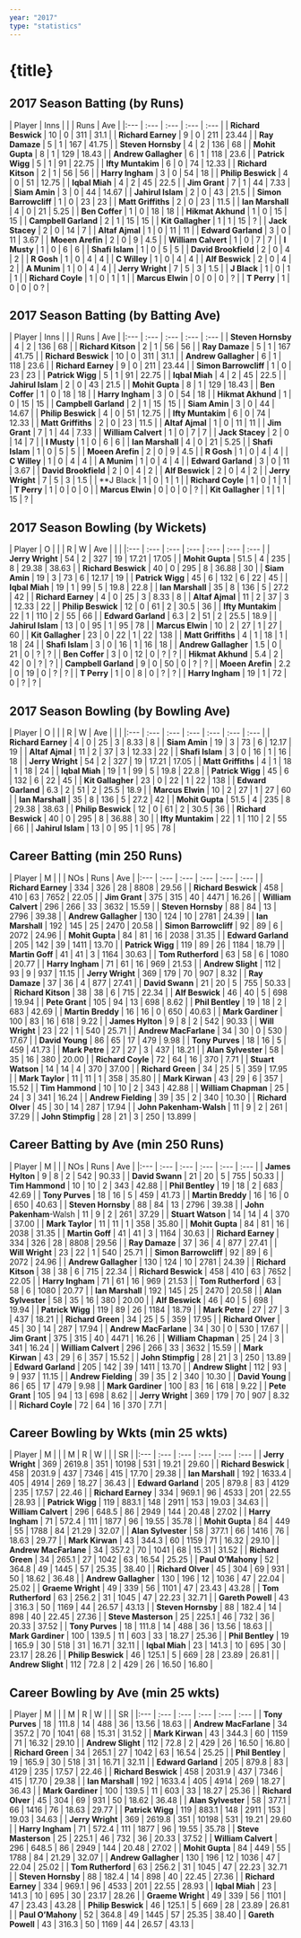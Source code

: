 ```yaml
---
year: "2017"
type: "statistics"
---
```

# {title}

## 2017 Season Batting (by Runs)

| Player | Inns |  |  | Runs | Ave |
|:--- | :--- | :--- | :--- | :--- |
| **Richard Beswick** | 10 | 0 | 311 | 31.1 |
| **Richard Earney** | 9 | 0 | 211 | 23.44 |
| **Ray Damaze** | 5 | 1 | 167 | 41.75 |
| **Steven Hornsby** | 4 | 2 | 136 | 68 |
| **Mohit Gupta** | 8 | 1 | 129 | 18.43 |
| **Andrew Gallagher** | 6 | 1 | 118 | 23.6 |
| **Patrick Wigg** | 5 | 1 | 91 | 22.75 |
| **Ifty Muntakim** | 6 | 0 | 74 | 12.33 |
| **Richard Kitson** | 2 | 1 | 56 | 56 |
| **Harry Ingham** | 3 | 0 | 54 | 18 |
| **Philip Beswick** | 4 | 0 | 51 | 12.75 |
| **Iqbal Miah** | 4 | 2 | 45 | 22.5 |
| **Jim Grant** | 7 | 1 | 44 | 7.33 |
| **Siam Amin** | 3 | 0 | 44 | 14.67 |
| **Jahirul Islam** | 2 | 0 | 43 | 21.5 |
| **Simon Barrowcliff** | 1 | 0 | 23 | 23 |
| **Matt Griffiths** | 2 | 0 | 23 | 11.5 |
| **Ian Marshall** | 4 | 0 | 21 | 5.25 |
| **Ben Coffer** | 1 | 0 | 18 | 18 |
| **Hikmat Akhund** | 1 | 0 | 15 | 15 |
| **Campbell Garland** | 2 | 1 | 15 | 15 |
| **Kit Gallagher** | 1 | 1 | 15 | ? |
| **Jack Stacey** | 2 | 0 | 14 | 7 |
| **Altaf Ajmal** | 1 | 0 | 11 | 11 |
| **Edward Garland** | 3 | 0 | 11 | 3.67 |
| **Moeen Arefin** | 2 | 0 | 9 | 4.5 |
| **William Calvert** | 1 | 0 | 7 | 7 |
| **I Musty** | 1 | 0 | 6 | 6 |
| **Shafi Islam** | 1 | 0 | 5 | 5 |
| **David Brookfield** | 2 | 0 | 4 | 2 |
| **R Gosh** | 1 | 0 | 4 | 4 |
| **C Willey** | 1 | 0 | 4 | 4 |
| **Alf Beswick** | 2 | 0 | 4 | 2 |
| **A Munim** | 1 | 0 | 4 | 4 |
| **Jerry Wright** | 7 | 5 | 3 | 1.5 |
| **J Black** | 1 | 0 | 1 | 1 |
| **Richard Coyle** | 1 | 0 | 1 | 1 |
| **Marcus Elwin** | 0 | 0 | 0 | ? |
| **T Perry** | 1 | 0 | 0 | 0  ? |

## 2017 Season Batting (by Batting Ave)

| Player | Inns |  |  | Runs | Ave |
|:--- | :--- | :--- | :--- | :--- |
| **Steven Hornsby** | 4 | 2 | 136 | 68 |
| **Richard Kitson** | 2 | 1 | 56 | 56 |
| **Ray Damaze** | 5 | 1 | 167 | 41.75 |
| **Richard Beswick** | 10 | 0 | 311 | 31.1 |
| **Andrew Gallagher** | 6 | 1 | 118 | 23.6 |
| **Richard Earney** | 9 | 0 | 211 | 23.44 |
| **Simon Barrowcliff** | 1 | 0 | 23 | 23 |
| **Patrick Wigg** | 5 | 1 | 91 | 22.75 |
| **Iqbal Miah** | 4 | 2 | 45 | 22.5 |
| **Jahirul Islam** | 2 | 0 | 43 | 21.5 |
| **Mohit Gupta** | 8 | 1 | 129 | 18.43 |
| **Ben Coffer** | 1 | 0 | 18 | 18 |
| **Harry Ingham** | 3 | 0 | 54 | 18 |
| **Hikmat Akhund** | 1 | 0 | 15 | 15 |
| **Campbell Garland** | 2 | 1 | 15 | 15 |
| **Siam Amin** | 3 | 0 | 44 | 14.67 |
| **Philip Beswick** | 4 | 0 | 51 | 12.75 |
| **Ifty Muntakim** | 6 | 0 | 74 | 12.33 |
| **Matt Griffiths** | 2 | 0 | 23 | 11.5 |
| **Altaf Ajmal** | 1 | 0 | 11 | 11 |
| **Jim Grant** | 7 | 1 | 44 | 7.33 |
| **William Calvert** | 1 | 0 | 7 | 7 |
| **Jack Stacey** | 2 | 0 | 14 | 7 |
| **I Musty** | 1 | 0 | 6 | 6 |
| **Ian Marshall** | 4 | 0 | 21 | 5.25 |
| **Shafi Islam** | 1 | 0 | 5 | 5 |
| **Moeen Arefin** | 2 | 0 | 9 | 4.5 |
| **R Gosh** | 1 | 0 | 4 | 4 |
| **C Willey** | 1 | 0 | 4 | 4 |
| **A Munim** | 1 | 0 | 4 | 4 |
| **Edward Garland** | 3 | 0 | 11 | 3.67 |
| **David Brookfield** | 2 | 0 | 4 | 2 |
| **Alf Beswick** | 2 | 0 | 4 | 2 |
| **Jerry Wright** | 7 | 5 | 3 | 1.5 |
| **J Black | 1 | 0 | 1 | 1 |
| **Richard Coyle** | 1 | 0 | 1 | 1 |
| **T Perry** | 1 | 0 | 0 | 0 |
| **Marcus Elwin** | 0 | 0 | 0 | ? |
| **Kit Gallagher** | 1 | 1 | 15 | ? |

## 2017 Season Bowling (by Wickets)

| Player | O |  |  | R | W | Ave |  |  |
|:--- | :--- | :--- | :--- | :--- | :--- | :--- |
| **Jerry Wright** | 54 | 2 | 327 | 19 | 17.21 | 17.05 |
| **Mohit Gupta** | 51.5 | 4 | 235 | 8 | 29.38 | 38.63 |
| **Richard Beswick** | 40 | 0 | 295 | 8 | 36.88 | 30 |
| **Siam Amin** | 19 | 3 | 73 | 6 | 12.17 | 19 |
| **Patrick Wigg** | 45 | 6 | 132 | 6 | 22 | 45 |
| **Iqbal Miah** | 19 | 1 | 99 | 5 | 19.8 | 22.8 |
| **Ian Marshall** | 35 | 8 | 136 | 5 | 27.2 | 42 |
| **Richard Earney** | 4 | 0 | 25 | 3 | 8.33 | 8 |
| **Altaf Ajmal** | 11 | 2 | 37 | 3 | 12.33 | 22 |
| **Philip Beswick** | 12 | 0 | 61 | 2 | 30.5 | 36 |
| **Ifty Muntakim** | 22 | 1 | 110 | 2 | 55 | 66 |
| **Edward Garland** | 6.3 | 2 | 51 | 2 | 25.5 | 18.9 |
| **Jahirul Islam** | 13 | 0 | 95 | 1 | 95 | 78 |
| **Marcus Elwin** | 10 | 2 | 27 | 1 | 27 | 60 |
| **Kit Gallagher** | 23 | 0 | 22 | 1 | 22 | 138 |
| **Matt Griffiths** | 4 | 1 | 18 | 1 | 18 | 24 |
| **Shafi Islam** | 3 | 0 | 16 | 1 | 16 | 18 |
| **Andrew Gallagher** | 1.5 | 0 | 21 | 0 | ? | ? |
| **Ben Coffer** | 3 | 0 | 12 | 0 | ? | ? |
| **Hikmat Akhund** | 5.4 | 2 | 42 | 0 | ? | ? |
| **Campbell Garland** | 9 | 0 | 50 | 0 | ? | ? |
| **Moeen Arefin** | 2.2 | 0 | 19 | 0 | ? | ? |
| **T Perry** | 1 | 0 | 8 | 0 | ? | ? |
| **Harry Ingham** | 19 | 1 | 72 | 0 | ? | ? |

## 2017 Season Bowling (by Bowling Ave)

| Player | O |  |  | R | W | Ave |  |  |
|:--- | :--- | :--- | :--- | :--- | :--- | :--- |
| **Richard Earney** | 4 | 0 | 25 | 3 | 8.33 | 8 |
| **Siam Amin** | 19 | 3 | 73 | 6 | 12.17 | 19 |
| **Altaf Ajmal** | 11 | 2 | 37 | 3 | 12.33 | 22 |
| **Shafi Islam** | 3 | 0 | 16 | 1 | 16 | 18 |
| **Jerry Wright** | 54 | 2 | 327 | 19 | 17.21 | 17.05 |
| **Matt Griffiths** | 4 | 1 | 18 | 1 | 18 | 24 |
| **Iqbal Miah** | 19 | 1 | 99 | 5 | 19.8 | 22.8 |
| **Patrick Wigg** | 45 | 6 | 132 | 6 | 22 | 45 |
| **Kit Gallagher** | 23 | 0 | 22 | 1 | 22 | 138 |
| **Edward Garland** | 6.3 | 2 | 51 | 2 | 25.5 | 18.9 |
| **Marcus Elwin** | 10 | 2 | 27 | 1 | 27 | 60 |
| **Ian Marshall** | 35 | 8 | 136 | 5 | 27.2 | 42 |
| **Mohit Gupta** | 51.5 | 4 | 235 | 8 | 29.38 | 38.63 |
| **Philip Beswick** | 12 | 0 | 61 | 2 | 30.5 | 36 |
| **Richard Beswick** | 40 | 0 | 295 | 8 | 36.88 | 30 |
| **Ifty Muntakim** | 22 | 1 | 110 | 2 | 55 | 66 |
| **Jahirul Islam** | 13 | 0 | 95 | 1 | 95 | 78 |

## Career Batting (min 250 Runs)

| Player | M |  |  | NOs | Runs | Ave |
|:--- | :--- | :--- | :--- | :--- | :--- |
| **Richard Earney** | 334 | 326 | 28 | 8808 | 29.56 |
| **Richard Beswick** | 458 | 410 | 63 | 7652 | 22.05 |
| **Jim Grant** | 375 | 315 | 40 | 4471 | 16.26 |
| **William Calvert** | 296 | 266 | 33 | 3632 | 15.59 |
| **Steven Hornsby** | 88 | 84 | 13 | 2796 | 39.38 |
| **Andrew Gallagher** | 130 | 124 | 10 | 2781 | 24.39 |
| **Ian Marshall** | 192 | 145 | 25 | 2470 | 20.58 |
| **Simon Barrowcliff** | 92 | 89 | 6 | 2072 | 24.96 |
| **Mohit Gupta** | 84 | 81 | 16 | 2038 | 31.35 |
| **Edward Garland** | 205 | 142 | 39 | 1411 | 13.70 |
| **Patrick Wigg** | 119 | 89 | 26 | 1184 | 18.79 |
| **Martin Goff** | 41 | 41 | 3 | 1164 | 30.63 |
| **Tom Rutherford** | 63 | 58 | 6 | 1080 | 20.77 |
| **Harry Ingham** | 71 | 61 | 16 | 969 | 21.53 |
| **Andrew Slight** | 112 | 93 | 9 | 937 | 11.15 |
| **Jerry Wright** | 369 | 179 | 70 | 907 | 8.32 |
| **Ray Damaze** | 37 | 36 | 4 | 877 | 27.41 |
| **David Swann** | 21 | 20 | 5 | 755 | 50.33 |
| **Richard Kitson** | 38 | 38 | 6 | 715 | 22.34 |
| **Alf Beswick** | 46 | 40 | 5 | 698 | 19.94 |
| **Pete Grant** | 105 | 94 | 13 | 698 | 8.62 |
| **Phil Bentley** | 19 | 18 | 2 | 683 | 42.69 |
| **Martin Breddy** | 16 | 16 | 0 | 650 | 40.63 |
| **Mark Gardiner** | 100 | 83 | 16 | 618 | 9.22 |
| **James Hylton** | 9 | 8 | 2 | 542 | 90.33 |
| **Will Wright** | 23 | 22 | 1 | 540 | 25.71 |
| **Andrew MacFarlane** | 34 | 30 | 0 | 530 | 17.67 |
| **David Young** | 86 | 65 | 17 | 479 | 9.98 |
| **Tony Purves** | 18 | 16 | 5 | 459 | 41.73 |
| **Mark Petre** | 27 | 27 | 3 | 437 | 18.21 |
| **Alan Sylvester** | 58 | 35 | 16 | 380 | 20.00 |
| **Richard Coyle** | 72 | 64 | 16 | 370 | 7.71 |
| **Stuart Watson** | 14 | 14 | 4 | 370 | 37.00 |
| **Richard Green** | 34 | 25 | 5 | 359 | 17.95 |
| **Mark Taylor** | 11 | 11 | 1 | 358 | 35.80 |
| **Mark Kirwan** | 43 | 29 | 6 | 357 | 15.52 |
| **Tim Hammond** | 10 | 10 | 2 | 343 | 42.88 |
| **William Chapman** | 25 | 24 | 3 | 341 | 16.24 |
| **Andrew Fielding** | 39 | 35 | 2 | 340 | 10.30 |
| **Richard Olver** | 45 | 30 | 14 | 287 | 17.94 |
| **John Pakenham-Walsh** | 11 | 9 | 2 | 261 | 37.29 |
| **John Stimpfig** | 28 | 21 | 3 | 250 | 13.899 |

## Career Batting by Ave (min 250 Runs)

| Player | M |  |  | NOs | Runs | Ave |
|:--- | :--- | :--- | :--- | :--- | :--- |
| **James Hylton** | 9 | 8 | 2 | 542 | 90.33 |
| **David Swann** | 21 | 20 | 5 | 755 | 50.33 |
| **Tim Hammond** | 10 | 10 | 2 | 343 | 42.88 |
| **Phil Bentley** | 19 | 18 | 2 | 683 | 42.69 |
| **Tony Purves** | 18 | 16 | 5 | 459 | 41.73 |
| **Martin Breddy** | 16 | 16 | 0 | 650 | 40.63 |
| **Steven Hornsby** | 88 | 84 | 13 | 2796 | 39.38 |
| **John Pakenham**-Walsh | 11 | 9 | 2 | 261 | 37.29 |
| **Stuart Watson** | 14 | 14 | 4 | 370 | 37.00 |
| **Mark Taylor** | 11 | 11 | 1 | 358 | 35.80 |
| **Mohit Gupta** | 84 | 81 | 16 | 2038 | 31.35 |
| **Martin Goff** | 41 | 41 | 3 | 1164 | 30.63 |
| **Richard Earney** | 334 | 326 | 28 | 8808 | 29.56 |
| **Ray Damaze** | 37 | 36 | 4 | 877 | 27.41 |
| **Will Wright** | 23 | 22 | 1 | 540 | 25.71 |
| **Simon Barrowcliff** | 92 | 89 | 6 | 2072 | 24.96 |
| **Andrew Gallagher** | 130 | 124 | 10 | 2781 | 24.39 |
| **Richard Kitson** | 38 | 38 | 6 | 715 | 22.34 |
| **Richard Beswick** | 458 | 410 | 63 | 7652 | 22.05 |
| **Harry Ingham** | 71 | 61 | 16 | 969 | 21.53 |
| **Tom Rutherford** | 63 | 58 | 6 | 1080 | 20.77 |
| **Ian Marshall** | 192 | 145 | 25 | 2470 | 20.58 |
| **Alan Sylvester** | 58 | 35 | 16 | 380 | 20.00 |
| **Alf Beswick** | 46 | 40 | 5 | 698 | 19.94 |
| **Patrick Wigg** | 119 | 89 | 26 | 1184 | 18.79 |
| **Mark Petre** | 27 | 27 | 3 | 437 | 18.21 |
| **Richard Green** | 34 | 25 | 5 | 359 | 17.95 |
| **Richard Olver** | 45 | 30 | 14 | 287 | 17.94 |
| **Andrew MacFarlane** | 34 | 30 | 0 | 530 | 17.67 |
| **Jim Grant** | 375 | 315 | 40 | 4471 | 16.26 |
| **William Chapman** | 25 | 24 | 3 | 341 | 16.24 |
| **William Calvert** | 296 | 266 | 33 | 3632 | 15.59 |
| **Mark Kirwan** | 43 | 29 | 6 | 357 | 15.52 |
| **John Stimpfig** | 28 | 21 | 3 | 250 | 13.89 |
| **Edward Garland** | 205 | 142 | 39 | 1411 | 13.70 |
| **Andrew Slight** | 112 | 93 | 9 | 937 | 11.15 |
| **Andrew Fielding** | 39 | 35 | 2 | 340 | 10.30 |
| **David Young** | 86 | 65 | 17 | 479 | 9.98 |
| **Mark Gardiner** | 100 | 83 | 16 | 618 | 9.22 |
| **Pete Grant** | 105 | 94 | 13 | 698 | 8.62 |
| **Jerry Wright** | 369 | 179 | 70 | 907 | 8.32 |
| **Richard Coyle** | 72 | 64 | 16 | 370 | 7.71 |


## Career Bowling by Wkts (min 25 wkts)

| Player | M |  |  | M | R | W |  |  | SR |
|:--- | :--- | :--- | :--- | :--- | :--- |
| **Jerry Wright** | 369 | 2619.8 | 351 | 10198 | 531 | 19.21 | 29.60 |
| **Richard Beswick** | 458 | 2031.9 | 437 | 7346 | 415 | 17.70 | 29.38 |
| **Ian Marshall** | 192 | 1633.4 | 405 | 4914 | 269 | 18.27 | 36.43 |
| **Edward Garland** | 205 | 879.8 | 83 | 4129 | 235 | 17.57 | 22.46 |
| **Richard Earney** | 334 | 969.1 | 96 | 4533 | 201 | 22.55 | 28.93 |
| **Patrick Wigg** | 119 | 883.1 | 148 | 2911 | 153 | 19.03 | 34.63 |
| **William Calvert** | 296 | 648.5 | 86 | 2949 | 144 | 20.48 | 27.02 |
| **Harry Ingham** | 71 | 572.4 | 111 | 1877 | 96 | 19.55 | 35.78 |
| **Mohit Gupta** | 84 | 449 | 55 | 1788 | 84 | 21.29 | 32.07 |
| **Alan Sylvester** | 58 | 377.1 | 66 | 1416 | 76 | 18.63 | 29.77 |
| **Mark Kirwan** | 43 | 344.3 | 60 | 1159 | 71 | 16.32 | 29.10 |
| **Andrew MacFarlane** | 34 | 357.2 | 70 | 1041 | 68 | 15.31 | 31.52 |
| **Richard Green** | 34 | 265.1 | 27 | 1042 | 63 | 16.54 | 25.25 |
| **Paul O’Mahony** | 52 | 364.8 | 49 | 1445 | 57 | 25.35 | 38.40 |
| **Richard Olver** | 45 | 304 | 69 | 931 | 50 | 18.62 | 36.48 |
| **Andrew Gallagher** | 130 | 196 | 12 | 1036 | 47 | 22.04 | 25.02 |
| **Graeme Wright** | 49 | 339 | 56 | 1101 | 47 | 23.43 | 43.28 |
| **Tom Rutherford** | 63 | 256.2 | 31 | 1045 | 47 | 22.23 | 32.71 |
| **Gareth Powell** | 43 | 316.3 | 50 | 1169 | 44 | 26.57 | 43.13 |
| **Steven Hornsby** | 88 | 182.4 | 14 | 898 | 40 | 22.45 | 27.36 |
| **Steve Masterson** | 25 | 225.1 | 46 | 732 | 36 | 20.33 | 37.52 |
| **Tony Purves** | 18 | 111.8 | 14 | 488 | 36 | 13.56 | 18.63 |
| **Mark Gardiner** | 100 | 139.5 | 11 | 603 | 33 | 18.27 | 25.36 |
| **Phil Bentley** | 19 | 165.9 | 30 | 518 | 31 | 16.71 | 32.11 |
| **Iqbal Miah** | 23 | 141.3 | 10 | 695 | 30 | 23.17 | 28.26 |
| **Philip Beswick** | 46 | 125.1 | 5 | 669 | 28 | 23.89 | 26.81 |
| **Andrew Slight** | 112 | 72.8 | 2 | 429 | 26 | 16.50 | 16.80 |
 
## Career Bowling by Ave (min 25 wkts)

| Player | M |  |  | M | R | W |  |  | SR |
|:--- | :--- | :--- | :--- | :--- | :--- |
| **Tony Purves** | 18 | 111.8 | 14 | 488 | 36 | 13.56 | 18.63 |
| **Andrew MacFarlane** | 34 | 357.2 | 70 | 1041 | 68 | 15.31 | 31.52 |
| **Mark Kirwan** | 43 | 344.3 | 60 | 1159 | 71 | 16.32 | 29.10 |
| **Andrew Slight** | 112 | 72.8 | 2 | 429 | 26 | 16.50 | 16.80 |
| **Richard Green** | 34 | 265.1 | 27 | 1042 | 63 | 16.54 | 25.25 |
| **Phil Bentley** | 19 | 165.9 | 30 | 518 | 31 | 16.71 | 32.11 |
| **Edward Garland** | 205 | 879.8 | 83 | 4129 | 235 | 17.57 | 22.46 |
| **Richard Beswick** | 458 | 2031.9 | 437 | 7346 | 415 | 17.70 | 29.38 |
| **Ian Marshall** | 192 | 1633.4 | 405 | 4914 | 269 | 18.27 | 36.43 |
| **Mark Gardiner** | 100 | 139.5 | 11 | 603 | 33 | 18.27 | 25.36 |
| **Richard Olver** | 45 | 304 | 69 | 931 | 50 | 18.62 | 36.48 |
| **Alan Sylvester** | 58 | 377.1 | 66 | 1416 | 76 | 18.63 | 29.77 |
| **Patrick Wigg** | 119 | 883.1 | 148 | 2911 | 153 | 19.03 | 34.63 |
| **Jerry Wright** | 369 | 2619.8 | 351 | 10198 | 531 | 19.21 | 29.60 |
| **Harry Ingham** | 71 | 572.4 | 111 | 1877 | 96 | 19.55 | 35.78 |
| **Steve Masterson** | 25 | 225.1 | 46 | 732 | 36 | 20.33 | 37.52 |
| **William Calvert** | 296 | 648.5 | 86 | 2949 | 144 | 20.48 | 27.02 |
| **Mohit Gupta** | 84 | 449 | 55 | 1788 | 84 | 21.29 | 32.07 |
| **Andrew Gallagher** | 130 | 196 | 12 | 1036 | 47 | 22.04 | 25.02 |
| **Tom Rutherford** | 63 | 256.2 | 31 | 1045 | 47 | 22.23 | 32.71 |
| **Steven Hornsby** | 88 | 182.4 | 14 | 898 | 40 | 22.45 | 27.36 |
| **Richard Earney** | 334 | 969.1 | 96 | 4533 | 201 | 22.55 | 28.93 |
| **Iqbal Miah** | 23 | 141.3 | 10 | 695 | 30 | 23.17 | 28.26 |
| **Graeme Wright** | 49 | 339 | 56 | 1101 | 47 | 23.43 | 43.28 |
| **Philip Beswick** | 46 | 125.1 | 5 | 669 | 28 | 23.89 | 26.81 |
| **Paul O’Mahony** | 52 | 364.8 | 49 | 1445 | 57 | 25.35 | 38.40 |
| **Gareth Powell** | 43 | 316.3 | 50 | 1169 | 44 | 26.57 | 43.13 |